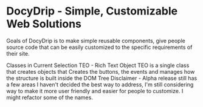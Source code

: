 # DocyDrip - Simple, Customizable Web Solutions
Goals of DocyDrip is to make simple reusable components, give people source code that can be easily customized to the specific requirements of their site.

Classes in Current Selection
TEO - Rich Text Object
TEO is a single class that creates objects that Creates the buttons, the events and manages how the structure is built inside the DOM Tree 
Disclaimer - Alpha release still has a few areas I haven't decided the best way to address, I'm still considering way to make it more user friendly and easier for people to customize. I might refactor some of the names.
